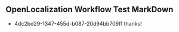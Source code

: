 ## OpenLocalization Workflow Test MarkDown
* 4dc2bd29-1347-455d-b087-20d94bb709ff thanks!

<!--HONumber=Jul16_HO5-->



